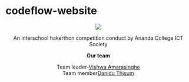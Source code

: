 ﻿# codeflow-website
 <center>
<img src="https://scontent-sin6-4.xx.fbcdn.net/v/t39.30808-6/275107752_4821482631298607_5874969504328661831_n.jpg?stp=dst-jpg_p526x296&_nc_cat=110&ccb=1-5&_nc_sid=8bfeb9&_nc_ohc=OniMOlrWeTwAX9Yh94c&_nc_ht=scontent-sin6-4.xx&oh=00_AT_coqcPQJAqrlnX4-Z1GMDlaYnM1tzDq3vBq_6U46h2mQ&oe=623327D8">
  <p>An interschool hakerthon competition conduct by Ananda College ICT Society</p>
  <p><b>Our team</b>
  
   Team leader-<a href="https://github.com/VishwaAmarasinghe/">Vishwa Amarasinghe</a><br>
   Team member<a href="https://github.com/Daniduthisum/">Danidu Thisum</a></p>
  </center>
